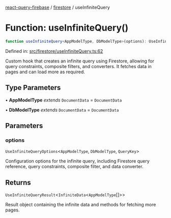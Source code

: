 [react-query-firebase](../../modules.md) / [firestore](../index.md) / useInfiniteQuery

# Function: useInfiniteQuery()

```ts
function useInfiniteQuery<AppModelType, DbModelType>(options): UseInfiniteQueryResult<InfiniteData<AppModelType[]>>
```

Defined in: [src/firestore/useInfiniteQuery.ts:62](https://github.com/vpishuk/react-query-firebase/blob/7fbf9b6c8d5aecd24bcbf362edabf19ee5b1c72c/src/firestore/useInfiniteQuery.ts#L62)

Custom hook that creates an infinite query using Firestore, allowing for query constraints, composite filters, and converters.
It fetches data in pages and can load more as required.

## Type Parameters

• **AppModelType** *extends* `DocumentData` = `DocumentData`

• **DbModelType** *extends* `DocumentData` = `DocumentData`

## Parameters

### options

`UseInfiniteQueryOptions`\<`AppModelType`, `DbModelType`, `QueryKey`\>

Configuration options for the infinite query, including Firestore query reference, query constraints, composite filter, and data converter.

## Returns

`UseInfiniteQueryResult`\<`InfiniteData`\<`AppModelType`[]\>\>

Result object containing the infinite data and methods for fetching more pages.
